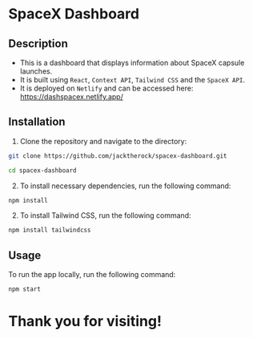 # SpaceX Dashboard

## Description

- This is a dashboard that displays information about SpaceX capsule launches.
- It is built using `React`, `Context API`, `Tailwind CSS` and the `SpaceX API`.
- It is deployed on `Netlify` and can be accessed here: https://dashspacex.netlify.app/

## Installation

1. Clone the repository and navigate to the directory:

```bash
git clone https://github.com/jacktherock/spacex-dashboard.git
```

```bash
cd spacex-dashboard
```

2. To install necessary dependencies, run the following command:

```bash
npm install
```

2. To install Tailwind CSS, run the following command:

```bash
npm install tailwindcss
```

## Usage

To run the app locally, run the following command:

```bash
npm start
```

# Thank you for visiting!
